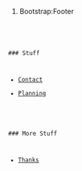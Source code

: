 1.  Bootstrap:Footer

<code>

<div class="row">
<div class="col-md-6">
### Stuff

-   [Contact](Contact "wikilink")
-   [Planning](Planning "wikilink")

</div>
<div class="col-md-6">
### More Stuff

-   [Thanks](Thanks "wikilink")

</div>
</div>
</code>
